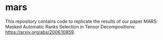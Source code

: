 # mars
This repository contains code to replicate the results of our paper MARS: Masked Automatic Ranks Selection in Tensor Decompositions: https://arxiv.org/abs/2006.10859.
